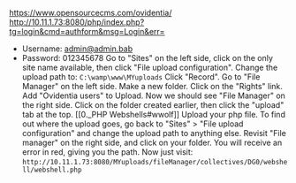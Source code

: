 https://www.opensourcecms.com/ovidentia/
http://10.11.1.73:8080/php/index.php?tg=login&cmd=authform&msg=Login&err=
-   Username: admin@admin.bab
-   Password: 012345678
Go to "Sites" on the left side, click on the only site name available, then click "File upload configuration".
Change the upload path to:  `C:\wamp\www\MYuploads`
Click "Record".
Go to "File Manager" on the left side.  Make a new folder.
Click on the "Rights" link.
Add "Ovidentia users" to Upload.
Now we should see "File Manager" on the right side.  Click on the folder created earlier, then click the "upload" tab at the top.
[[0._PHP Webshells#wwolf]]
Upload your php file.
To find out where the upload goes, go back to "Sites" > "File upload configuration" and change the upload path to anything else.
Revisit "File manager" on the right side, and click on your folder.  You will receive an error in red, giving you the path.  Now just visit:
`http://10.11.1.73:8080/MYuploads/fileManager/collectives/DG0/webshell/webshell.php`

